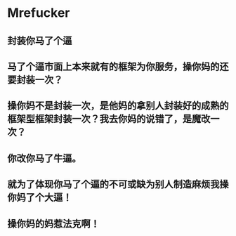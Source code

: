 # Mrefucker
## 封装你马了个逼
## 马了个逼市面上本来就有的框架为你服务，操你妈的还要封装一次？
## 操你妈不是封装一次，是他妈的拿别人封装好的成熟的框架型框架封装一次？我去你妈的说错了，是魔改一次？
## 你改你马了牛逼。
## 就为了体现你马了个逼的不可或缺为别人制造麻烦我操你妈了个大逼！
## 操你妈的妈惹法克啊！
